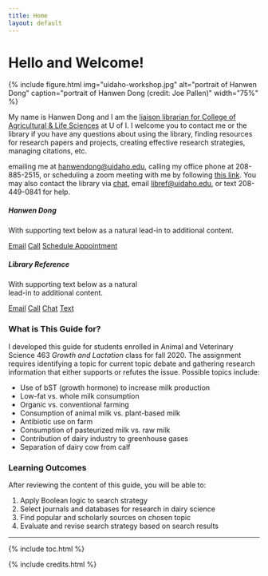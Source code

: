 ```yaml
---
title: Home
layout: default
---
```


# Hello and Welcome!

{% include figure.html img="uidaho-workshop.jpg" alt="portrait of Hanwen Dong" caption="portrait of Hanwen Dong (credit: Joe Pallen)" width="75%" %}

My name is Hanwen Dong and I am the [liaison librarian for College of Agricultural & Life Sciences](https://www.lib.uidaho.edu/about/liaisons.html) at U of I. I welcome you to contact me or the library if you have any questions about using the library, finding resources for research papers and projects, creating effective research strategies, managing citations, etc.

emailing me at <hanwendong@uidaho.edu>, calling my office phone at 208-885-2515, or scheduling a zoom meeting with me by following [this link](https://uidaho.co1.qualtrics.com/jfe/form/SV_1GJiDTJ7po0bDk9?topic=Agricultural+%26amp%3B+Life+Sciences&person=Hanwen+Dong&email=hanwendong%40uidaho.edu). You may also contact the library via [chat](https://www.lib.uidaho.edu/help/chat.html), email <libref@uidaho.edu>, or text 208-449-0841 for help.

<div class="row">
  <div class="col-sm-6">
    <div class="card">
      <div class="card-body">
        <h5 class="card-title">Hanwen Dong</h5>
        <p class="card-text">With supporting text below as a natural lead-in to additional content.</p>
        <a href = "mailto: hanwendong@uidaho.edu" class="bg-warning mb-3">Email</a>
        <a href = "mailto: hanwendong@uidaho.edu" class="btn btn-primary">Call</a>
        <a href = "https://uidaho.co1.qualtrics.com/jfe/form/SV_1GJiDTJ7po0bDk9?topic=Agricultural+%26amp%3B+Life+Sciences&person=Hanwen+Dong&email=hanwendong%40uidaho.edu" class="btn btn-primary">Schedule Appointment</a>
      </div>
    </div>
  </div>
  <div class="col-sm-6">
    <div class="card text-white bg-warning mb-3" style="max-width: 18rem;">
      <div class="card-body">
        <h5 class="card-title">Library Reference</h5>
        <p class="card-text">With supporting text below as a natural lead-in to additional content.</p>
        <a href = "mailto: libref@uidaho.edu" class="btn btn-primary">Email</a>
        <a href = "mailto: hanwendong@uidaho.edu" class="btn btn-primary">Call</a>
        <a href = "https://www.lib.uidaho.edu/help/chat.html" class="btn btn-primary">Chat</a>
        <a href = "https://www.lib.uidaho.edu/help/chat.html" class="btn btn-primary">Text</a>
      </div>
    </div>
  </div>
</div>

### What is This Guide for?
I developed this guide for students enrolled in Animal and Veterinary Science 463 *Growth and Lactation* class for fall 2020. The assignment requires identifying a topic for current topic debate and gathering research information that either supports or refutes the issue. Possible topics include: 
- Use of bST (growth hormone) to increase milk production
- Low-fat vs. whole milk consumption
- Organic vs. conventional farming
- Consumption of animal milk vs. plant-based milk
- Antibiotic use on farm
- Consumption of pasteurized milk vs. raw milk
- Contribution of dairy industry to greenhouse gases
- Separation of dairy cow from calf

### Learning Outcomes
After reviewing the content of this guide, you will be able to:
1. Apply Boolean logic to search strategy
2. Select journals and databases for research in dairy science
3. Find popular and scholarly sources on chosen topic
4. Evaluate and revise search strategy based on search results

------
{% include toc.html %}

{% include credits.html %}
